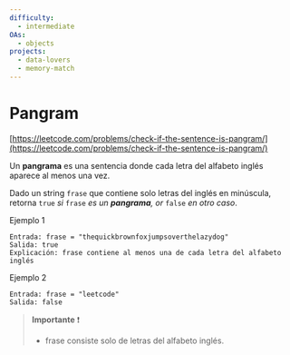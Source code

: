 ```yaml
---
difficulty:
  - intermediate
OAs:
  - objects
projects:
  - data-lovers
  - memory-match
---
```


# Pangram

[https://leetcode.com/problems/check-if-the-sentence-is-pangram/](https://leetcode.com/problems/check-if-the-sentence-is-pangram/)

Un **pangrama** es una sentencia donde cada letra del alfabeto inglés aparece al
menos una vez.

Dado un string `frase` que contiene solo letras del inglés en minúscula,
retorna `true` _si_ `frase` _es un **pangrama**, or_ `false` _en otro caso_.

Ejemplo 1

```
Entrada: frase = "thequickbrownfoxjumpsoverthelazydog"
Salida: true
Explicación: frase contiene al menos una de cada letra del alfabeto inglés
```

Ejemplo 2

```
Entrada: frase = "leetcode"
Salida: false
```

> __Importante__ ❗
>
> - frase consiste solo de letras del alfabeto inglés.
